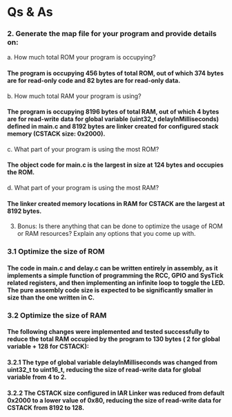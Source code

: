# Qs & As 
### 2. Generate the map file for your program and provide details on:  

a. How much total ROM your program is occupying?
####   The program is occupying 456 bytes of total ROM, out of which 374 bytes are for read-only code and 82 bytes are for read-only data.

b. How much total RAM your program is using?  
####   The program is occupying 8196 bytes of total RAM, out of which 4 bytes are for read-write data for global variable (uint32_t delayInMilliseconds) defined in main.c and 8192 bytes are linker created for configured stack memory (CSTACK size: 0x2000).

c. What part of your program is using the most ROM?  
####   The object code for main.c is the largest in size at 124 bytes and occupies the ROM.

d. What part of your program is using the most RAM?  
#### The linker created memory locations in RAM for CSTACK are the largest at 8192 bytes.  

3. Bonus: Is there anything that can be done to optimize the usage of ROM or RAM resources? 
Explain any options that you come up with.
### 3.1 Optimize the size of ROM  
#### The code in main.c and delay.c can be written entirely in assembly, as it implements a simple function of programming the RCC, GPIO and SysTick related registers, and then implementing an infinite loop to toggle the LED. The pure assembly code size is expected to be significantly smaller in size than the one written in C.  

### 3.2 Optimize the size of RAM
#### The following changes were implemented and tested successfully to reduce the total RAM occupied by the program to 130 bytes ( 2 for global variable + 128 for CSTACK):  
#### 3.2.1 The type of global variable delayInMilliseconds was changed from uint32_t to uint16_t, reducing the size of read-write data for global variable from 4 to 2.
#### 3.2.2 The CSTACK size configured in IAR Linker was reduced from default 0x2000 to a lower value of 0x80, reducing the size of read-write data for CSTACK from 8192 to 128.



